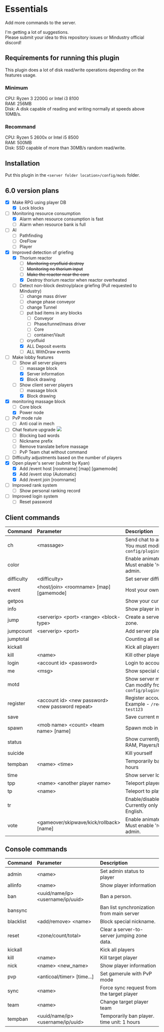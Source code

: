 # Essentials
Add more commands to the server.  

I'm getting a lot of suggestions.<br>
Please submit your idea to this repository issues or Mindustry official discord!

## Requirements for running this plugin
This plugin does a lot of disk read/write operations depending on the features usage.

### Minimum
CPU: Ryzen 3 2200G or Intel i3 8100<br>
RAM: 256MB<br>
Disk: A disk capable of reading and writing normally at speeds above 10MB/s.

### Recommand
CPU: Ryzen 5 2600x or Intel i5 8500<br>
RAM: 500MB<br>
Disk: SSD capable of more than 30MB/s random read/write.

## Installation

Put this plugin in the ``<server folder location>/config/mods`` folder.

## 6.0 version plans
- [x] Make RPG using player DB
  - [x] Lock blocks
- [ ] Monitoring resource consumption
  - [x] Alarm when resource consumption is fast
  - [ ] Alarm when resource bank is full
- [ ] AI
  - [ ] Pathfinding
  - [ ] OreFlow
  - [ ] Player
- [x] Improved detection of griefing
  - [x] Thorium reactor
    - [ ] ~~Monitoring cryofluid destroy~~
    - [ ] ~~Monitoring no thorium input~~
    - [ ] ~~Make the reactor near the core~~
    - [x] Destroy thorium reactor when reactor overheated
  - [ ] Detect non-block destroy/place griefing (Pull requested to Mindustry)
    - [ ] change mass driver 
    - [ ] change phase conveyor
    - [ ] change Tunnel
    - [ ] put bad items in any blocks
      - [ ] Conveyor
      - [ ] Phase/tunnel/mass driver
      - [ ] Core
      - [ ] container/Vault
    - [ ] cryofluid
    - [x] ALL Deposit events
    - [ ] ALL WithDraw events
- [ ] Make lobby features
  - [ ] Show all server players
    - [ ] massage block
    - [x] Server information
    - [x] Block drawing
  - [ ] Show client server players
    - [ ] massage block
    - [x] Block drawing
- [x] monitoring massage block
  - [ ] Core block
  - [x] Power node
- [ ] PvP mode rule
  - [ ] Anti coal in mech
- [ ] Chat feature upgrade <img src="https://preloaders.evidweb.com/d_file.php?file=images/preloaders/squares.gif">
  - [ ] Blocking bad words
  - [ ] Nickname prefix
  - [ ] Remove translate before massage
  - [ ] PvP Team chat without command
- [ ] Difficulty adjustments based on the number of players
- [x] Open player's server (submit by Kyan)
  - [x] Add /event host [roomname] [map] [gamemode]
  - [x] Add /event stop (Automatic)
  - [x] Add /event join [roomname]
- [ ] Improved rank system
  - [ ] Show personal ranking record
- [ ] Improved login system
  - [ ] Reset password

## Client commands

| Command | Parameter | Description |
|:---|:---|:--- |
| ch | &lt;massage&gt; | Send chat to another server () <br> You must modify the settings in ``config/plugins/Essentials/config.txt`` |
| color |  | Enable animated rainbow nickname. <br> Must enable 'realname' and can use admin. |
| difficulty | &lt;difficulty&gt; | Set server difficulty |
| event | &lt;host/join&gt; &lt;roomname&gt; [map] [gamemode] | Host your own server |
| getpos |  | Show your current position position |
| info |  | Show player information |
| jump | &lt;serverip&gt; &lt;port&gt; &lt;range&gt; &lt;block-type&gt; | Create a server-to-server jumping zone. |
| jumpcount | &lt;serverip&gt; &lt;port&gt; | Add server player counting |
| jumptotal |  | Counting all server players |
| kickall |  | Kick all players without you. |
| kill | &lt;name&gt; | Kill other players |
| login | &lt;account id&gt; &lt;password&gt; | Login to account. |
| me | &lt;msg&gt; | Show special chat format |
| motd |  | Show server motd <br> Can modify from ``config/plugins/Essentials/motd.txt`` |
| register | &lt;account id&gt; &lt;new password&gt; &lt;new password repeat&gt; | Register accoun<br>Example - ``/register test test123 test123`` |
| save |  | Save current map |
| spawn | &lt;mob name&gt; &lt;count&gt; &lt;team name&gt; [name] | Spawn mob in player location |
| status |  | Show currently server status (TPS, RAM, Players/ban count) |
| suicide |  | Kill yourself |
| tempban | &lt;name&gt; &lt;time&gt; | Temporarily ban player. time unit: 1 hours |
| time |  | Show server local time |
| tpp | &lt;name&gt; &lt;another player name&gt; | Teleport player to other players |
| tp | &lt;name&gt; | Teleport to players |
| tr |  | Enable/disable auto translate <br> Currently only support Korean to English. |
| vote | &lt;gameover/skipwave/kick/rollback&gt; [name] | Enable animated rainbow nickname. <br> Must enable 'realname' and can use admin. |

## Console commands

| Command | Parameter | Description |
|:---|:---|:---|
| admin | &lt;name&gt; | Set admin status to player |
| allinfo | &lt;name&gt; | Show player information |
| ban | &lt;uuid/name/ip&gt; &lt;username/ip/uuid&gt; | Ban a person. |
| bansync |  | Ban list synchronization from main server |
| blacklist | &lt;add/remove&gt; &lt;name&gt; | Block special nickname. |
| reset | &lt;zone/count/total&gt; | Clear a server-to-server jumping zone data. |
| kickall |  | Kick all players |
| kill | &lt;name&gt; | Kill target player |
| nick | &lt;name&gt; &lt;new_name&gt; | Show player information |
| pvp | &lt;anticoal/timer&gt; [time...] | Set gamerule with PvP mode |
| sync | &lt;name&gt; | Force sync request from the target player |
| team | &lt;name&gt; | Change target player team |
| tempban | &lt;uuid/name/ip&gt; &lt;username/ip/uuid&gt; | Temporarily ban player. time unit: 1 hours |
